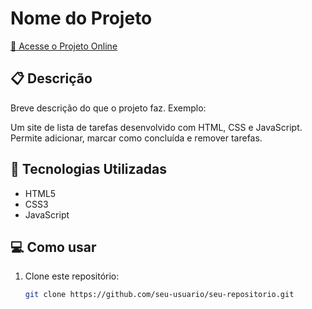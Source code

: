 # Nome do Projeto

[🔗 Acesse o Projeto Online](https://seu-projeto.vercel.app)

## 📋 Descrição

Breve descrição do que o projeto faz. Exemplo:

Um site de lista de tarefas desenvolvido com HTML, CSS e JavaScript. Permite adicionar, marcar como concluída e remover tarefas.

## 🚀 Tecnologias Utilizadas

- HTML5
- CSS3
- JavaScript

## 💻 Como usar

1. Clone este repositório:
   ```bash
   git clone https://github.com/seu-usuario/seu-repositorio.git
